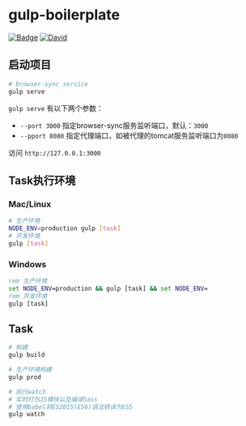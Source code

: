 
# gulp-boilerplate

[![Badge](https://img.shields.io/badge/node.js->=_4.0-brightgreen.svg?style=flat)]()
[![David](https://img.shields.io/david/dev/evan2x/gulp-boilerplate.svg)]()

## 启动项目

```bash
# browser-sync service
gulp serve
```

`gulp serve` 有以下两个参数：

* `--port 3000` 指定browser-sync服务监听端口，默认：`3000`
* `--pport 8080` 指定代理端口，如被代理的tomcat服务监听端口为`8080`

访问 `http://127.0.0.1:3000`

## Task执行环境

### Mac/Linux

```bash
# 生产环境
NODE_ENV=production gulp [task]
# 开发环境
gulp [task]
```

### Windows

```bat
rem 生产环境
set NODE_ENV=production && gulp [task] && set NODE_ENV=
rem 开发环境
gulp [task]
```

## Task

```bash
# 构建
gulp build

# 生产环境构建
gulp prod

# 执行watch
# 实时打包JS模块以及编译Sass
# 使用babel将ES2015(ES6)语法转译为ES5
gulp watch

```
